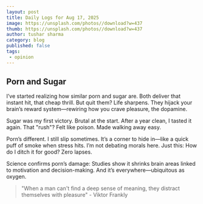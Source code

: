 ```yaml
---
layout: post
title: Daily Logs for Aug 17, 2025
image: https://unsplash.com/photos//download?w=437
thumb: https://unsplash.com/photos//download?w=437
author: tushar sharma
category: blog
published: false
tags:
 - opinion
---
```


<!-- truncate_here -->

## Porn and Sugar

I’ve started realizing how similar porn and sugar are. Both deliver that instant hit, that cheap thrill. But quit them? Life sharpens. They hijack your brain’s reward system—rewiring how you crave pleasure, the dopamine.

Sugar was my first victory. Brutal at the start. After a year clean, I tasted it again. That "rush"? Felt like poison. Made walking away easy.

Porn’s different. I still slip sometimes. It’s a corner to hide in—like a quick puff of smoke when stress hits. I’m not debating morals here. Just this: How do I ditch it for good? Zero lapses.

Science confirms porn’s damage: Studies show it shrinks brain areas linked to motivation and decision-making. And it’s everywhere—ubiquitous as oxygen.

> "When a man can't find a deep sense of meaning, they distract themselves with pleasure" - Viktor Frankly

